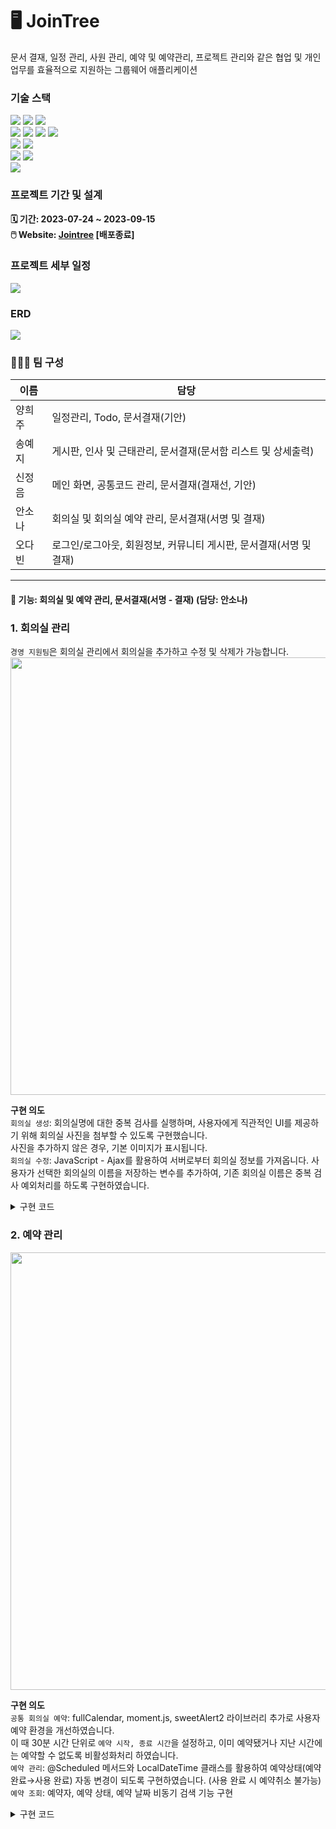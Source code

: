 # 🖥️ JoinTree
문서 결재, 일정 관리, 사원 관리, 예약 및 예약관리, 프로젝트 관리와 같은 협업 및 개인 업무를 효율적으로 지원하는 그룹웨어 애플리케이션
<br>

### 기술 스택
<div align=left> 
  <img src="https://img.shields.io/badge/java 17-007396?style=for-the-badge&logo=java&logoColor=white"> 
  <img src="https://img.shields.io/badge/spring boot-6DB33F?style=for-the-badge&logo=springboot&logoColor=white"> 
  <img src="https://img.shields.io/badge/mybatis-ED8B00?style=for-the-badge&logo=mybatis&logoColor=white"> </div>

<div align=left> 
  <img src="https://img.shields.io/badge/html-E34F26?style=for-the-badge&logo=html5&logoColor=white"> 
  <img src="https://img.shields.io/badge/css-1572B6?style=for-the-badge&logo=css3&logoColor=white"> 
  <img src="https://img.shields.io/badge/javascript-F7DF1E?style=for-the-badge&logo=javascript&logoColor=white"> 
  <img src="https://img.shields.io/badge/jsp-007396?style=for-the-badge&logo=jsp&logoColor=white"> </div>

<div align=left>
  <img src="https://img.shields.io/badge/mariaDB-4479A1?style=for-the-badge&logo=mariaDB&logoColor=white"> 
  <img src="https://img.shields.io/badge/heidi sql-4479A1?style=for-the-badge&logo=heidisql&logoColor=white"> </div>

<div align=left> 
  <img src="https://img.shields.io/badge/spring tool suite4-6DB33F?style=for-the-badge&logo=spring&logoColor=white"> 
  <img src="https://img.shields.io/badge/git-000000?style=for-the-badge&logo=git&logoColor=white"> </div>
<div align=left>
  <img src="https://img.shields.io/badge/aws-FF9900?style=for-the-badge&logo=amazonec2&logoColor=white">
</div>

### 프로젝트 기간 및 설계
**🗓️ 기간: 2023-07-24 ~ 2023-09-15** <br>
**🖱️ Website: [Jointree](http://3.37.94.201/JoinTree/login/login) [배포종료]**

### 프로젝트 세부 일정
<img src=https://github.com/user-attachments/assets/42cc741a-92a6-4ff4-a4c9-8943b0a1cbca>

### ERD
<img src=https://github.com/user-attachments/assets/69c56fe8-b58a-48a3-b62f-a4cd75da324e>


### 👩🏻‍💻 팀 구성

| 이름  | 담당                                    |
|-----|-----------------------------------------|
| 양희주 | 일정관리, Todo, 문서결재(기안) |
| 송예지 | 게시판, 인사 및 근태관리, 문서결재(문서함 리스트 및 상세출력)  |
| 신정음 | 메인 화면, 공통코드 관리, 문서결재(결재선, 기안)|
| 안소나 | 회의실 및 회의실 예약 관리, 문서결재(서명 및 결재) |
| 오다빈 | 로그인/로그아웃, 회원정보, 커뮤니티 게시판, 문서결재(서명 및 결재)|

---

#### 📃 기능: 회의실 및 예약 관리, 문서결재(서명 - 결재) (담당: 안소나)

### 1. 회의실 관리
`경영 지원팀`은 회의실 관리에서 회의실을 추가하고 수정 및 삭제가 가능합니다.
<img src=https://github.com/user-attachments/assets/67a6dce1-ae00-4386-a407-52986a27133a width="700">

**구현 의도** <br>
`회의실 생성`: 회의실명에 대한 중복 검사를 실행하며, 사용자에게 직관적인 UI를 제공하기 위해 회의실 사진을 첨부할 수 있도록 구현했습니다. <br>
사진을 추가하지 않은 경우, 기본 이미지가 표시됩니다.<br>
`회의실 수정`: JavaScript - Ajax를 활용하여 서버로부터 회의실 정보를 가져옵니다. 사용자가 선택한 회의실의 이름을 저장하는 변수를 추가하여, 기존 회의실 이름은 중복 검사 예외처리를 하도록 구현하였습니다.

<details>
    <summary>구현 코드</summary>
    <div>
        <a href="https://github.com/sonaanweb/JoinTree/blob/main/JoinTree/src/main/webapp/resource/js/equipment/meetRoomList.js" target="_blank">회의실 리스트 js </a></br>
        <a href="https://github.com/sonaanweb/JoinTree/blob/main/JoinTree/src/main/java/com/goodee/JoinTree/service/MeetRoomService.java" target="_blank">회의실 Service </a></br>
        <a href="https://github.com/sonaanweb/JoinTree/blob/main/JoinTree/src/main/java/com/goodee/JoinTree/mapper/MeetRoomMapper.xml" target="_blank">회의실 xml </a></br>
        <a href="https://github.com/sonaanweb/JoinTree/blob/main/JoinTree/src/main/java/com/goodee/JoinTree/controller/MeetRoomController.java" target="_blank">회의실 Controller</a></br>
    </div>
</details>

### 2. 예약 관리
<img src=https://github.com/user-attachments/assets/68647a02-ec49-4886-a2ac-74796f2f998b width="700">

**구현 의도** <br>
`공통 회의실 예약`: fullCalendar, moment.js, sweetAlert2 라이브러리 추가로 사용자 예약 환경을 개선하였습니다.<br>
이 때 30분 시간 단위로 `예약 시작, 종료 시간`을 설정하고, 이미 예약됐거나 지난 시간에는 예약할 수 없도록 비활성화처리 하였습니다.<br>
`예약 관리`: @Scheduled 메서드와 LocalDateTime 클래스를 활용하여 예약상태(예약 완료→사용 완료) 자동 변경이 되도록 구현하였습니다. (사용 완료 시 예약취소 불가능)<br>
`예약 조회`: 예약자, 예약 상태, 예약 날짜 비동기 검색 기능 구현

<details>
    <summary>구현 코드</summary>
    <div>
        <a href="https://github.com/sonaanweb/JoinTree/blob/main/JoinTree/src/main/java/com/goodee/JoinTree/controller/MeetReservController.java" target="_blank">예약 controller </a></br>
        <a href="https://github.com/sonaanweb/JoinTree/blob/main/JoinTree/src/main/java/com/goodee/JoinTree/mapper/MeetRoomReservMapper.xml" target="_blank">예약 xml </a></br>
        <a href="https://github.com/sonaanweb/JoinTree/tree/main/JoinTree/src/main/webapp/WEB-INF/view/reservation" target="_blank">예약 관련 js 패키지 </a></br>
        <a href="https://github.com/sonaanweb/JoinTree/blob/main/JoinTree/src/main/java/com/goodee/JoinTree/service/MeetRoomReservService.java" target="_blank">예약 service</a></br>
    </div>
</details>
